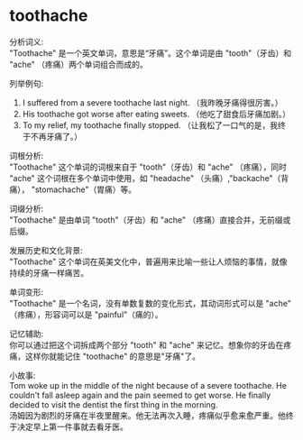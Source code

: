 # toothache

分析词义:  
"Toothache" 是一个英文单词，意思是“牙痛”。这个单词是由 "tooth"（牙齿）和 "ache" （疼痛）两个单词组合而成的。

  

列举例句:

  

1.  I suffered from a severe toothache last night. （我昨晚牙痛得很厉害。）
2.  His toothache got worse after eating sweets. （他吃了甜食后牙痛加剧。）
3.  To my relief, my toothache finally stopped. （让我松了一口气的是，我终于不再牙痛了。）

  

词根分析:  
"Toothache" 这个单词的词根来自于 "tooth"（牙齿）和 "ache" （疼痛），同时 "ache" 这个词根在多个单词中使用，如 "headache" （头痛）,"backache"（背痛）， "stomachache"（胃痛）等。

  

词缀分析:  
"Toothache" 是由单词 "tooth"（牙齿）和 "ache" （疼痛）直接合并，无前缀或后缀。

  

发展历史和文化背景:  
"Toothache" 这个单词在英美文化中，普遍用来比喻一些让人烦恼的事情，就像持续的牙痛一样痛苦。

  

单词变形:  
"Toothache" 是一个名词，没有单数复数的变化形式，其动词形式可以是 "ache" （疼痛），形容词可以是 "painful"（痛的）。

  

记忆辅助:  
你可以通过把这个词拆成两个部分 "tooth" 和 "ache" 来记忆。想象你的牙齿在疼痛，这样你就能记住 "toothache" 的意思是"牙痛"了。

  

小故事:  
Tom woke up in the middle of the night because of a severe toothache. He couldn't fall asleep again and the pain seemed to get worse. He finally decided to visit the dentist the first thing in the morning.  
汤姆因为剧烈的牙痛在半夜里醒来。他无法再次入睡，疼痛似乎愈来愈严重。他终于决定早上第一件事就去看牙医。
